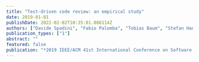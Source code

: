 ```yaml
---
title: "Test-driven code review: an empirical study"
date: 2019-01-01
publishDate: 2022-02-02T10:35:01.086114Z
authors: ["Davide Spadini", "Fabio Palomba", "Tobias Baum", "Stefan Hanenberg", "Magiel Bruntink", "Alberto Bacchelli"]
publication_types: ["1"]
abstract: ""
featured: false
publication: "*2019 IEEE/ACM 41st International Conference on Software Engineering (ICSE)*"
---
```


